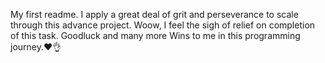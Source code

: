 My first readme.
I apply a great deal of grit and perseverance to scale through this advance project. Woow, I feel the sigh of relief on completion of this task. Goodluck and many more Wins to me in this programming journey.❤️👌

